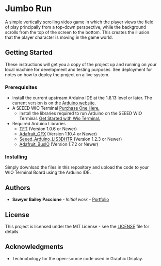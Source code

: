 # Jumbo Run

A simple vertically scrolling video game in which the player views the field of play principally from a top-down perspective, while the background scrolls from the top of the screen to the bottom. This creates the illusion that the player character is moving in the game world.

## Getting Started

These instructions will get you a copy of the project up and running on your local machine for development and testing purposes. See deployment for notes on how to deploy the project on a live system.

### Prerequisites


- Install the current upstream Arduino IDE at the 1.8.13 level or later. The current version is on the [Arduino website](https://www.arduino.cc/en/main/software).
- A SEEED WIO Terminal [Purchase One Here.](https://www.seeedstudio.com/Wio-Terminal-p-4509.html)
  - Install the libraries required to run Arduino on the SEEED WIO Terminal. [Get Started with Wio Terminal.](https://wiki.seeedstudio.com/Wio-Terminal-Getting-Started/)
- Required Arduino Libraries
  - [TFT](https://www.arduino.cc/en/Reference/TFTLibrary) (Version 1.0.6 or Newer)
  - [Adafruit_GFX](https://github.com/adafruit/Adafruit-GFX-Library) (Version 1.10.4 or Newer)
  - [Seeed_Arduino_LIS3DHTR](https://github.com/Seeed-Studio/Seeed_Arduino_LIS3DHTR) (Version 1.2.3 or Newer)
  - [Adafruit_BusIO](https://github.com/adafruit/Adafruit_BusIO) (Version 1.7.2 or Newer)

### Installing

Simply download the files in this repository and upload the code to your WIO Terminal Board using the Arduino IDE.

## Authors

- **Sawyer Bailey Paccione** - *Initial work* - [Portfolio](http://sawyerbaileypaccione.tech/)

## License

This project is licensed under the MIT License - see the [LICENSE](LICENSE) file for details

## Acknowledgments

- Technobology for the open-source code used in     Graphic Display.
